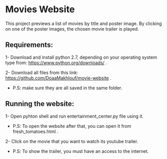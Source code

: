 # Movies Website

This project previews a list of movies by title and poster image. By clicking on one of the poster images, the chosen movie trailer is played.

## Requirements:

1- Download and install python 2.7, depending on your operating system type from: https://www.python.org/downloads/ .

2- Download all files from this link: https://github.com/DoaaMakhlouf/movie-website .
- P.S: make sure they are all saved in the same folder.

## Running the website:

1- Open pyhton shell and run entertainment_center.py file using it.
- P.S: To open the website after that, you can open it from fresh_tomatoes.html .

2- Click on the movie that you want to watch its youtube trailer.
- P.S: To show the trailer, you must have an access to the internet.
